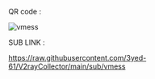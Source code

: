 QR code :

![vmess](https://github.com/3yed-61/V2rayCollector/assets/122279300/9c536a1e-7ec9-4f9f-b45a-c9419b94e266)

SUB LINK :

https://raw.githubusercontent.com/3yed-61/V2rayCollector/main/sub/vmess
